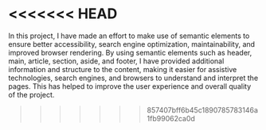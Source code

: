 <<<<<<< HEAD
=======

In this project, I have made an effort to make use of semantic elements to ensure better accessibility, search engine optimization, maintainability, and improved browser rendering. By using semantic elements such as header, main, article, section, aside, and footer, I have provided additional information and structure to the content, making it easier for assistive technologies, search engines, and browsers to understand and interpret the pages. This has helped to improve the user experience and overall quality of the project.
>>>>>>> 857407bff6b45c1890785783146a1fb99062ca0d
